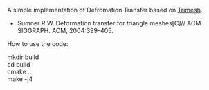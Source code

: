 A simple implementation of Defromation Transfer based on [Trimesh](https://gfx.cs.princeton.edu/proj/trimesh2/).

* Sumner R W. Deformation transfer for triangle meshes[C]// ACM SIGGRAPH. ACM, 2004:399-405.

How to use the code:  

mkdir build  
cd build  
cmake ..  
make -j4  
